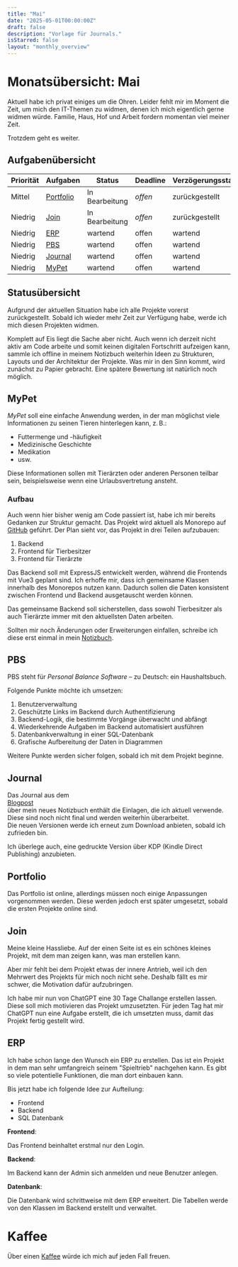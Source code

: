 ```yaml
---
title: "Mai"
date: "2025-05-01T00:00:00Z"
draft: false
description: "Vorlage für Journals."
isStarred: false
layout: "monthly_overview"
---
```


# Monatsübersicht: Mai

Aktuell habe ich privat einiges um die Ohren. Leider fehlt mir im Moment die Zeit, um mich den IT-Themen zu widmen, denen ich mich eigentlich gerne widmen würde. Familie, Haus, Hof und Arbeit fordern momentan viel meiner Zeit.

Trotzdem geht es weiter.

## Aufgabenübersicht

| Priorität | Aufgaben                | Status         | Deadline | Verzögerungsstatus |
| --------- | ----------------------- | -------------- | -------- | ------------------ |
| Mittel    | [Portfolio](#portfolio) | In Bearbeitung | _offen_     | zurückgestellt          |
| Niedrig   | [Join](#join)           | In Bearbeitung | _offen_    | zurückgestellt          |
| Niedrig   | [ERP](#erp)             | wartend        | offen    | wartend            |
| Niedrig   | [PBS](#pbs)             | wartend        | offen    | wartend            |
| Niedrig   | [Journal](#journal)     | wartend        | offen    | wartend            |
| Niedrig   | [MyPet](#mypet)         | wartend        | offen    | wartend            |

## Statusübersicht

Aufgrund der aktuellen Situation habe ich alle Projekte vorerst zurückgestellt. Sobald ich wieder mehr Zeit zur Verfügung habe, werde ich mich diesen Projekten widmen.

Komplett auf Eis liegt die Sache aber nicht. Auch wenn ich derzeit nicht aktiv am Code arbeite und somit keinen digitalen Fortschritt aufzeigen kann, sammle ich offline in meinem Notizbuch weiterhin Ideen zu Strukturen, Layouts und der Architektur der Projekte. Was mir in den Sinn kommt, wird zunächst zu Papier gebracht. Eine spätere Bewertung ist natürlich noch möglich.

## MyPet

_MyPet_ soll eine einfache Anwendung werden, in der man möglichst viele Informationen zu seinen
Tieren hinterlegen kann, z. B.:

- Futtermenge und -häufigkeit
- Medizinische Geschichte
- Medikation
- usw.

Diese Informationen sollen mit Tierärzten oder anderen Personen teilbar sein, beispielsweise wenn eine Urlaubsvertretung ansteht.

### Aufbau

Auch wenn hier bisher wenig am Code passiert ist, habe ich mir bereits Gedanken zur Struktur gemacht. Das Projekt wird aktuell als Monorepo auf [GitHub](https://github.com/KayBeckmann/mypet) geführt. Der Plan sieht vor, das Projekt in drei Teilen aufzubauen:
1.  Backend
2.  Frontend für Tierbesitzer
3.  Frontend für Tierärzte

Das Backend soll mit ExpressJS entwickelt werden, während die Frontends mit Vue3 geplant sind. Ich erhoffe mir, dass ich gemeinsame Klassen innerhalb des Monorepos nutzen kann. Dadurch sollen die Daten konsistent zwischen Frontend und Backend ausgetauscht werden können.

Das gemeinsame Backend soll sicherstellen, dass sowohl Tierbesitzer als auch Tierärzte immer mit den aktuellsten Daten arbeiten.

Sollten mir noch Änderungen oder Erweiterungen einfallen, schreibe ich diese erst einmal in mein 
[Notizbuch](https://blog.kay-beckmann.de/posts/2025-03-23_notizbuch/).

## PBS

PBS steht für _Personal Balance Software_ – zu Deutsch: ein Haushaltsbuch.

Folgende Punkte möchte ich umsetzen:

1. Benutzerverwaltung
2. Geschützte Links im Backend durch Authentifizierung
3. Backend-Logik, die bestimmte Vorgänge überwacht und abfängt
4. Wiederkehrende Aufgaben im Backend automatisiert ausführen
5. Datenbankverwaltung in einer SQL-Datenbank
6. Grafische Aufbereitung der Daten in Diagrammen

Weitere Punkte werden sicher folgen, sobald ich mit dem Projekt beginne.

## Journal

Das Journal aus dem  
[Blogpost](https://blog.kay-beckmann.de/posts/2025-03-23_notizbuch/)  
über mein neues Notizbuch enthält die Einlagen, die ich aktuell verwende.  
Diese sind noch nicht final und werden weiterhin überarbeitet.  
Die neuen Versionen werde ich erneut zum Download anbieten, sobald ich zufrieden bin.

Ich überlege auch, eine gedruckte Version über KDP (Kindle Direct Publishing) anzubieten.

## Portfolio

Das Portfolio ist online, allerdings müssen noch einige Anpassungen vorgenommen werden.
Diese werden jedoch erst später umgesetzt, sobald die ersten Projekte online sind.

## Join

Meine kleine Hassliebe. Auf der einen Seite ist es ein schönes kleines Projekt,
mit dem man zeigen kann, was man erstellen kann.

Aber mir fehlt bei dem Projekt etwas der innere Antrieb, weil ich den Mehrwert des Projekts
für mich noch nicht sehe. Deshalb fällt es mir schwer, die Motivation dafür aufzubringen.

Ich habe mir nun von ChatGPT eine 30 Tage Challange erstellen lassen.
Diese soll mich motivieren das Projekt umzusetzten.
Für jeden Tag hat mir ChatGPT nun eine Aufgabe erstellt, die ich umsetzten muss, damit das Projekt
fertig gestellt wird.

## ERP

Ich habe schon lange den Wunsch ein ERP zu erstellen.
Das ist ein Projekt in dem man sehr umfangreich seinem "Spieltrieb" nachgehen kann.
Es gibt so viele potentielle Funktionen, die man dort einbauen kann.

Bis jetzt habe ich folgende Idee zur Aufteilung:

- Frontend
- Backend
- SQL Datenbank

**Frontend**:

Das Frontend beinhaltet erstmal nur den Login.

**Backend**:

Im Backend kann der Admin sich anmelden und neue Benutzer anlegen.

**Datenbank**:

Die Datenbank wird schrittweise mit dem ERP erweitert. Die Tabellen werde
von den Klassen im Backend erstellt und verwaltet.

# Kaffee

Über einen
[Kaffee](https://www.buymeacoffee.com/snuppedelua)
würde ich mich auf jeden Fall freuen.